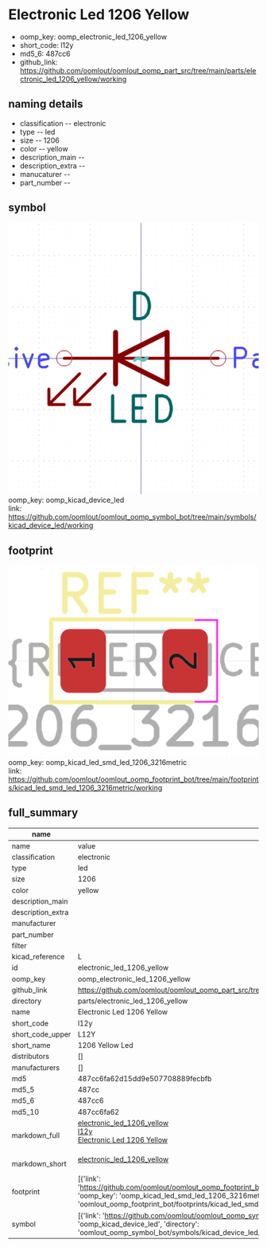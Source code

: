 # Electronic Led 1206 Yellow

  
* oomp_key: oomp_electronic_led_1206_yellow 
* short_code: l12y
* md5_6: 487cc6  
* github_link: https://github.com/oomlout/oomlout_oomp_part_src/tree/main/parts/electronic_led_1206_yellow/working  
## naming details
* classification -- electronic
* type -- led
* size -- 1206
* color -- yellow
* description_main -- 
* description_extra -- 
* manucaturer -- 
* part_number -- 



## symbol

![](symbol/0/working/working_600.png)  
oomp_key: oomp_kicad_device_led  
link: https://github.com/oomlout/oomlout_oomp_symbol_bot/tree/main/symbols/kicad_device_led/working  

## footprint

![](footprint/0/working/working_600.png)  
oomp_key: oomp_kicad_led_smd_led_1206_3216metric  
link: https://github.com/oomlout/oomlout_oomp_footprint_bot/tree/main/footprints/kicad_led_smd_led_1206_3216metric/working  

## full_summary
| name | value | 
| --- | --- | 
| name | value | 
| classification | electronic | 
| type | led | 
| size | 1206 | 
| color | yellow | 
| description_main |  | 
| description_extra |  | 
| manufacturer |  | 
| part_number |  | 
| filter |  | 
| kicad_reference | L | 
| id | electronic_led_1206_yellow | 
| oomp_key | oomp_electronic_led_1206_yellow | 
| github_link | https://github.com/oomlout/oomlout_oomp_part_src/tree/main/parts/electronic_led_1206_yellow/working | 
| directory | parts/electronic_led_1206_yellow | 
| name | Electronic Led 1206 Yellow | 
| short_code | l12y | 
| short_code_upper | L12Y | 
| short_name | 1206 Yellow Led | 
| distributors | [] | 
| manufacturers | [] | 
| md5 | 487cc6fa62d15dd9e507708889fecbfb | 
| md5_5 | 487cc | 
| md5_6 | 487cc6 | 
| md5_10 | 487cc6fa62 | 
| markdown_full | [electronic_led_1206_yellow](https://github.com/oomlout/oomlout_oomp_part_src/tree/main/parts/electronic_led_1206_yellow/working)<br>[l12y](https://github.com/oomlout/oomlout_oomp_part_src/tree/main/parts/electronic_led_1206_yellow/working)<br>[Electronic Led 1206 Yellow](https://github.com/oomlout/oomlout_oomp_part_src/tree/main/parts/electronic_led_1206_yellow/working)<br><br> | 
| markdown_short | [electronic_led_1206_yellow](https://github.com/oomlout/oomlout_oomp_part_src/tree/main/parts/electronic_led_1206_yellow/working)<br><br> | 
| footprint | [{'link': 'https://github.com/oomlout/oomlout_oomp_footprint_bot/tree/main/foootprntss/kicad_led_smd_led_1206_3216metric', 'oomp_key': 'oomp_kicad_led_smd_led_1206_3216metric', 'directory': 'oomlout_oomp_footprint_bot/footprints/kicad_led_smd_led_1206_3216metric//working/working.kicad_mod'}] | 
| symbol | [{'link': 'https://github.com/oomlout/oomlout_oomp_symbol_bot/tree/main/symbols/kicad_device_led', 'oomp_key': 'oomp_kicad_device_led', 'directory': 'oomlout_oomp_symbol_bot/symbols/kicad_device_led//working/working.kicad_sym'}] | 
